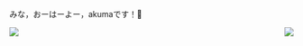 みな，おーはーよー，akumaです！👋
<br/>

<!--左边的卡片-->
<a href="https://github.com/anuraghazra/github-readme-stats">
  <img align="left" src="https://github-readme-stats.vercel.app/api?username=giegieSong&show_icons=true&theme=tokyonight" />
</a>

<!--右边的卡片-->
<a href="https://github.com/anuraghazra/github-readme-stats">
  <img align="right" src="https://github-readme-stats.vercel.app/api/top-langs/?username=anuraghazra&layout=compact" />
</a>

<!---
giegieSong/giegieSong is a ✨ special ✨ repository because its `README.md` (this file) appears on your GitHub profile.
You can click the Preview link to take a look at your changes.
--->
